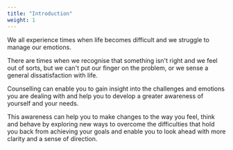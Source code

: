 ```yaml
---
title: "Introduction"
weight: 1
---
```


We all experience times when life becomes difficult and we struggle to manage our emotions.

There are times when we recognise that something isn't right and we feel out of sorts, but we can't put our finger on the problem, or we sense a general dissatisfaction with life.

Counselling can enable you to gain insight into the challenges and emotions you are dealing with and help you to develop a greater awareness of yourself and your needs.

This awareness can help you to make changes to the way you feel, think and behave by exploring new ways to overcome the difficulties that hold you back from achieving your goals and enable you to look ahead with more clarity and a sense of direction.